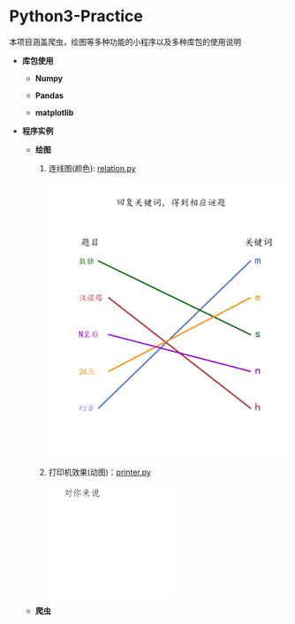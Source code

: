 # Python3-Practice
本项目涵盖爬虫，绘图等多种功能的小程序以及多种库包的使用说明

*  **库包使用**

    + **Numpy**
    
    + **Pandas**
    
    + **matplotlib**
    


*  **程序实例**

    + **绘图**
    
       1. 连线图(颜色): [relation.py](https://github.com/Anfany/Python3-Practice/blob/master/relation.py)
       
          ![image](https://github.com/Anfany/Python3-Practice/blob/master/puzzle.png)
    
       2. 打印机效果(动图)：[printer.py](https://github.com/Anfany/Python3-Practice/blob/master/printer.py)
          
          ![image](https://github.com/Anfany/Python3-Practice/blob/master/anfany.gif)
    
    
    
    + **爬虫**
    

